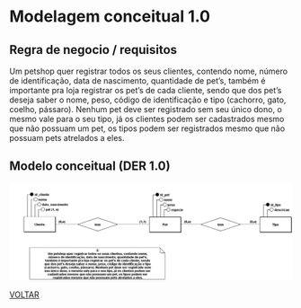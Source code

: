 # Modelagem conceitual 1.0

## Regra de negocio / requisitos

Um petshop quer registrar todos os seus clientes, contendo nome,
número de identificação, data de nascimento, quantidade de pet’s,
também é importante pra loja registrar os pet’s de cada cliente, sendo
que dos pet’s deseja saber o nome, peso, código de identificação e tipo
(cachorro, gato, coelho, pássaro). Nenhum pet deve ser registrado sem
seu único dono, o mesmo vale para o seu tipo, já os clientes podem ser
cadastrados mesmo que não possuam um pet, os tipos podem ser
registrados mesmo que não possuam pets atrelados a eles.

## Modelo conceitual (DER 1.0)

![modelagem 1.0](atividade02.png)

[VOLTAR](../README.md)
